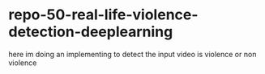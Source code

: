 # repo-50-real-life-violence-detection-deeplearning
here im doing an implementing to detect the input video is violence or non violence
